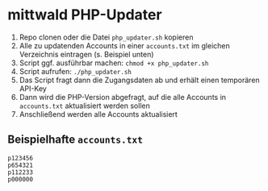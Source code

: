 # mittwald PHP-Updater

1. Repo clonen oder die Datei `php_updater.sh` kopieren
2. Alle zu updatenden Accounts in einer `accounts.txt` im gleichen Verzeichnis eintragen (s. Beispiel unten)
3. Script ggf. ausführbar machen: `chmod +x php_updater.sh`
4. Script aufrufen: `./php_updater.sh`
5. Das Script fragt dann die Zugangsdaten ab und erhält einen temporären API-Key
6. Dann wird die PHP-Version abgefragt, auf die alle Accounts in `accounts.txt` aktualisiert werden sollen
7. Anschließend werden alle Accounts aktualisiert

## Beispielhafte `accounts.txt`

```
p123456
p654321
p112233
p000000
```
